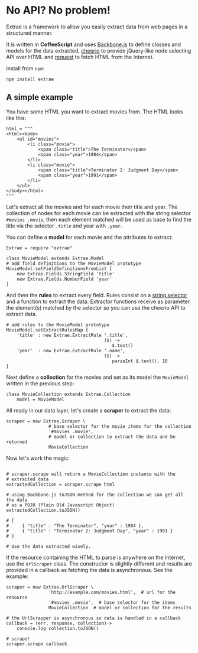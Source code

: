 # No API? No problem! #

Extrae is a framework to allow you easily extract data from web pages in a
structured manner.

It is written in **CoffeeScript** and uses [Backbone.js](http://backbonejs.org/)
to define classes and models for the data extracted,
[cheerio](https://github.com/MatthewMueller/cheerio) to provide jQuery-like node
selecting API over HTML and [request](https://github.com/mikeal/request) to
fetch HTML from the Internet.

Install from `npm`:

    npm install extrae


## A simple example ##

You have some HTML you want to extract movies from. The HTML looks like this:

```coffee-script
html = """
<html><body>
    <ul id="movies">
        <li class="movie">
            <span class="title">The Terminator</span>
            <span class="year">1984</span>
        </li>
        <li class="movie">
            <span class="title">Terminator 2: Judgment Day</span>
            <span class="year">1991</span>
        </li>
    </ul>
</body></html>
"""
```

Let's extract all the movies and for each movie their title and year. The
collection of nodes for each movie can be extracted with the string selector
`#movies .movie`, then each element matched will be used as base to find the
title via the selector `.title` and year with `.year`.

You can define a **model** for each movie and the attributes to extract:

```coffee-script
Extrae = require "extrae"

class MovieModel extends Extrae.Model
# add field definitions to the MovieModel prototype
MovieModel.setFieldDefinitionsFromList [
    new Extrae.Fields.StringField 'title'
    new Extrae.Fields.NumberField 'year'
]
```

And then the **rules** to extract every field. Rules consist on a
[string selector](https://github.com/MatthewMueller/cheerio#selectors) and a
function to extract the data. Extractor functions receive as parameter the
element(s) matched by the selector so you can use the cheerio API to extract
data.

```coffee-script
# add rules to the MovieModel prototype
MovieModel.setExtractRulesMap {
    'title' : new Extrae.ExtractRule '.title',
                                     ($) ->
                                        $.text()
    'year'  : new Extrae.ExtractRule '.name',
                                     ($) ->
                                        parseInt $.text(), 10
}
```

Next define a **collection** for the movies and set as its model the
`MovieModel` written in the previous step:

```coffee-script
class MovieCollection extends Extrae.Collection
    model = MovieModel
```

All ready in our data layer, let's create a **scraper** to extract the data:

```coffee-script
scraper = new Extrae.Scraper \
                # base selector for the movie items for the collection
                '#movies .movie',
                # model or collection to extract the data and be returned
                MovieCollection
```

Now let's work the magic:

```coffee-script

# scraper.scrape will return a MovieCollection instance with the
# extracted data
extractedCollection = scraper.scrape html

# using Backbone.js toJSON method for the collection we can get all the data
# as a POJO (Plain Old Javascript Object)
extractedCollection.toJSON()

# [
#     { "title" : "The Terminator", "year" : 1984 },
#     { "title" : "Terminator 2: Judgment Day", "year" : 1991 }
# ]

# Use the data extracted wisely.
```

If the resource containing the HTML to parse is anywhere on the Internet, use
the `UrlScraper` class. The constructor is slightly different and results are
provided in a callback as fetching the data is asynchronous. See the example:

```coffee-script
scraper = new Extrae.UrlScraper \
                'http://example.com/movies.html',  # url for the resource
                '#movies .movie',  # base selector for the items
                MovieCollection  # model or collection for the results

# the UrlScrapper is asynchronous so data is handled in a callback
callback = (err, response, collection)->
    console.log collection.toJSON()

# scrape!
scraper.scrape callback
```
